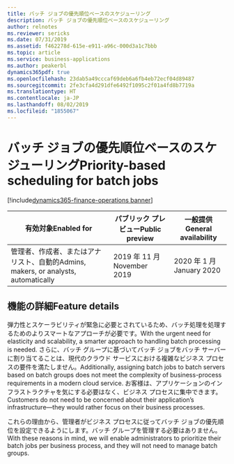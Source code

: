 ```yaml
---
title: バッチ ジョブの優先順位ベースのスケジューリング
description: バッチ ジョブの優先順位ベースのスケジューリング
author: relnotes
ms.reviewer: sericks
ms.date: 07/31/2019
ms.assetid: f462278d-615e-e911-a96c-000d3a1c7bbb
ms.topic: article
ms.service: business-applications
ms.author: peakerbl
dynamics365pdf: true
ms.openlocfilehash: 23dab5a49cccaf69deb6a6fb4eb72ecf04d89487
ms.sourcegitcommit: 2fe3cfa4d291dfe6492f1095c2f01a4fd8b7719a
ms.translationtype: HT
ms.contentlocale: ja-JP
ms.lasthandoff: 08/02/2019
ms.locfileid: "1855067"
---
```

# <a name="priority-based-scheduling-for-batch-jobs"></a><span data-ttu-id="b5453-103">バッチ ジョブの優先順位ベースのスケジューリング</span><span class="sxs-lookup"><span data-stu-id="b5453-103">Priority-based scheduling for batch jobs</span></span>
[!include[dynamics365-finance-operations banner](../includes/dynamics365-finance-operations.md)]

| <span data-ttu-id="b5453-104">有効対象</span><span class="sxs-lookup"><span data-stu-id="b5453-104">Enabled for</span></span>    |  <span data-ttu-id="b5453-105">パブリック プレビュー</span><span class="sxs-lookup"><span data-stu-id="b5453-105">Public preview</span></span> | <span data-ttu-id="b5453-106">一般提供</span><span class="sxs-lookup"><span data-stu-id="b5453-106">General availability</span></span> | 
| ---------- | ---------- |---------- |
|<span data-ttu-id="b5453-107">管理者、作成者、またはアナリスト、自動的</span><span class="sxs-lookup"><span data-stu-id="b5453-107">Admins, makers, or analysts, automatically</span></span>|<span data-ttu-id="b5453-108">2019 年 11 月</span><span class="sxs-lookup"><span data-stu-id="b5453-108">November 2019</span></span>| <span data-ttu-id="b5453-109">2020 年 1 月</span><span class="sxs-lookup"><span data-stu-id="b5453-109">January 2020</span></span>|






## <a name="feature-details"></a><span data-ttu-id="b5453-110">機能の詳細</span><span class="sxs-lookup"><span data-stu-id="b5453-110">Feature details</span></span>
<!--feature detail start -->
<span data-ttu-id="b5453-111">弾力性とスケーラビリティが緊急に必要とされているため、バッチ処理を処理するためのよりスマートなアプローチが必要です。</span><span class="sxs-lookup"><span data-stu-id="b5453-111">With the urgent need for elasticity and scalability, a smarter approach to handling batch processing is needed.</span></span> <span data-ttu-id="b5453-112">さらに、バッチ グループに基づいてバッチ ジョブをバッチ サーバーに割り当てることは、現代のクラウド サービスにおける複雑なビジネス プロセスの要件を満たしません。</span><span class="sxs-lookup"><span data-stu-id="b5453-112">Additionally, assigning batch jobs to batch servers based on batch groups does not meet the complexity of business-process requirements in a modern cloud service.</span></span> <span data-ttu-id="b5453-113">お客様は、アプリケーションのインフラストラクチャを気にする必要はなく、ビジネス プロセスに集中できます。</span><span class="sxs-lookup"><span data-stu-id="b5453-113">Customers do not need to be concerned about their application’s infrastructure—they would rather focus on their business processes.</span></span> 
 
<span data-ttu-id="b5453-114">これらの理由から、管理者がビジネス プロセスに従ってバッチ ジョブの優先順位を設定できるようにします。バッチ グループを管理する必要はありません。</span><span class="sxs-lookup"><span data-stu-id="b5453-114">With these reasons in mind, we will enable administrators to prioritize their batch jobs per business process, and they will not need to manage batch groups.</span></span>
<!--feature detail end -->











